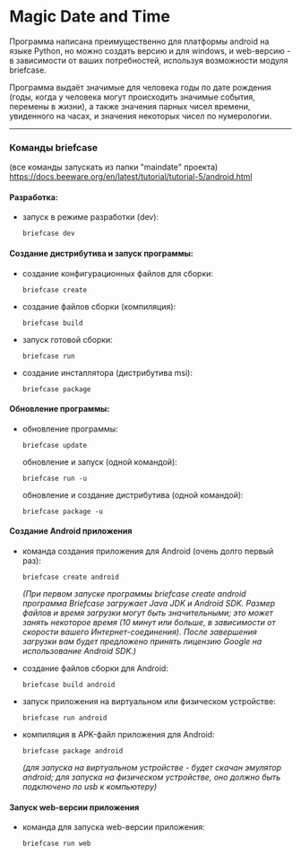 # Magic Date and Time

Программа написана преимущественно для платформы android на языке Python, но можно создать версию и для windows, и web-версию - в зависимости от ваших потребностей, используя возможности модуля briefcase. 

Программа выдаёт значимые для человека годы по дате рождения (годы, когда у человека могут происходить значимые события, перемены в жизни), а также значения парных чисел времени, увиденного на часах, и значения некоторых чисел по нумерологии. 

---

### Команды briefcase 
(все команды запускать из папки "maindate" проекта)
https://docs.beeware.org/en/latest/tutorial/tutorial-5/android.html

#### Разработка:

- запуск в режиме разработки (dev):

    `briefcase dev`

#### Создание дистрибутива и запуск программы:

- создание конфигурационных файлов для сборки:

    `briefcase create`

- создание файлов сборки (компиляция):

    `briefcase build`

- запуск готовой сборки:

    `briefcase run`

- создание инсталлятора (дистрибутива msi):

    `briefcase package`


#### Обновление программы:

- обновление программы:

  `briefcase update`

  обновление и запуск (одной командой):

  `briefcase run -u`
  
  обновление и создание дистрибутива (одной командой):

  `briefcase package -u`

#### Создание Android приложения

- команда создания приложения для Android (очень долго первый раз):

  `briefcase create android`

  _(При первом запуске программы briefcase create android программа Briefcase загружает Java JDK и Android SDK. Размер файлов и время загрузки могут быть значительными; это может занять некоторое время (10 минут или больше, в зависимости от скорости вашего Интернет-соединения). После завершения загрузки вам будет предложено принять лицензию Google на использование Android SDK.)_

- создание файлов сборки для Android:

  `briefcase build android`

- запуск приложения на виртуальном или физическом устройстве:

  `briefcase run android`

- компиляция в APK-файл приложения для Android:

  `briefcase package android`

  _(для запуска на виртуальном устройстве - будет скачан эмулятор android; для запуска на физическом устройстве, оно должно быть подключено по usb к компьютеру)_

#### Запуск web-версии приложения

- команда для запуска web-версии приложения:

  `briefcase run web`

